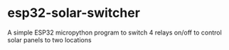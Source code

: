 # esp32-solar-switcher
A simple ESP32 micropython program to switch 4 relays on/off to control solar panels to two locations
